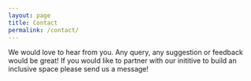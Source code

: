 ```yaml
---
layout: page
title: Contact
permalink: /contact/
---
```



We would love to hear from you. Any query, any suggestion or feedback would be great! If you would like to partner with our inititive to build an inclusive space please send us a message!



<script type="text/javascript" src="https://form.jotform.com/jsform/221105747172147"></script>
